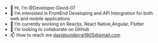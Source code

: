 - 👋 Hi, I’m @Developer-David-07
- 👀 I’m interested in FrontEnd Developing and APi Intergration for both web and mobile applicaitons
- 🌱 I’m currently working on Reactjs, React Native,Angular, Flutter
- 💞️ I’m looking to collaborate on GitHub
- 📫 How to reach me davidsunderraj1805@gmail.com

<!---
Developer-David-07/Developer-David-07 is a ✨ special ✨ repository because its `README.md` (this file) appears on your GitHub profile.
You can click the Preview link to take a look at your changes.
--->
